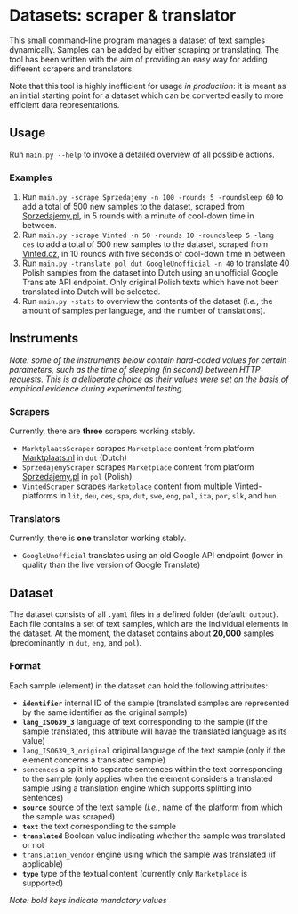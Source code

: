 # Datasets: scraper & translator

This small command-line program manages a dataset of text samples dynamically. Samples can be added by either scraping or translating. The tool has been written with the aim of providing an easy way for adding different scrapers and translators.

Note that this tool is highly inefficient for usage *in production*: it is meant as an initial starting point for a dataset which can be converted easily to more efficient data representations.

## Usage
Run `main.py --help` to invoke a detailed overview of all possible actions.

### Examples

1. Run `main.py -scrape Sprzedajemy -n 100 -rounds 5 -roundsleep 60` to add a total of 500 new samples to the dataset, scraped from [Sprzedajemy.pl](https://sprzedajemy.pl), in 5 rounds with a minute of cool-down time in between.
2. Run `main.py -scrape Vinted -n 50 -rounds 10 -roundsleep 5 -lang ces` to add a total of 500 new samples to the dataset, scraped from [Vinted.cz](https://vinted.cz), in 10 rounds with five seconds of cool-down time in between.
3. Run `main.py -translate pol dut GoogleUnofficial -n 40` to translate 40 Polish samples from the dataset into Dutch using an unofficial Google Translate API endpoint. Only original Polish texts which have not been translated into Dutch will be selected.
4. Run `main.py -stats` to overview the contents of the dataset (*i.e.*, the amount of samples per language, and the number of translations).
## Instruments
*Note: some of the instruments below contain hard-coded values for certain parameters, such as the time of sleeping (in second) between HTTP requests. This is a deliberate choice as their values were set on the basis of empirical evidence during experimental testing.*
### Scrapers
Currently, there are **three** scrapers working stably.

- `MarktplaatsScraper` scrapes `Marketplace` content from platform [Marktplaats.nl](https://marktplaats.nl) in `dut` (Dutch)
- `SprzedajemyScraper` scrapes `Marketplace` content from platform [Sprzedajemy.pl](https://sprzedajemy.pl) in `pol` (Polish)
- `VintedScraper` scrapes `Marketplace` content from multiple Vinted-platforms in `lit`, `deu`, `ces`, `spa`, `dut`, `swe`, `eng`, `pol`, `ita`, `por`, `slk`, and `hun`.

### Translators
Currently, there is **one** translator working stably.

- `GoogleUnofficial` translates using an old Google API endpoint (lower in quality than the live version of Google Translate)

## Dataset
The dataset consists of all `.yaml` files in a defined folder (default: `output`). Each file contains a set of text samples, which are the individual elements in the dataset. At the moment, the dataset contains about **20,000** samples (predominantly in `dut`, `eng`, and `pol`).
### Format
Each sample (element) in the dataset can hold the following attributes:
- **`identifier`** internal ID of the sample (translated samples are represented by the same identifier as the original sample)
- **`lang_ISO639_3`** language of text corresponding to the sample (if the sample translated, this attribute will havae the translated language as its value)
- `lang_ISO639_3_original` original language of the text sample (only if the element concerns a translated sample)
- `sentences` a split into separate sentences within the text corresponding to the sample (only applies when the element considers a translated sample using a translation engine which supports splitting into sentences)
- **`source`** source of the text sample (*i.e.*, name of the platform from which the sample was scraped)
- **`text`** the text corresponding to the sample
- **`translated`** Boolean value indicating whether the sample was translated or not
- `translation_vendor` engine using which the sample was translated (if applicable)
- **`type`** type of the textual content (currently only `Marketplace` is supported)

*Note: bold keys indicate mandatory values*